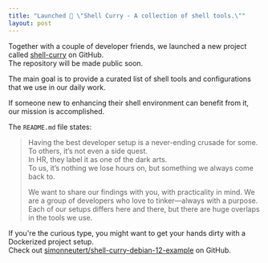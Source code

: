 ```yaml
---
title: "Launched 🚀 \"Shell Curry - A collection of shell tools.\""
layout: post
---
```


Together with a couple of developer friends, we launched a new project called [shell-curry](https://shell-curry.simon-neutert.de/) on GitHub. \
The repository will be made public soon.

The main goal is to provide a curated list of shell tools and configurations that we use in our daily work.

If someone new to enhancing their shell environment can benefit from it, our mission is accomplished.

The `README.md` file states:

> Having the best developer setup is a never-ending crusade for some. \
> To others, it’s not even a side quest. \
> In HR, they label it as one of the dark arts. \
> To us, it’s nothing we lose hours on, but something we always come back to.
>
> We want to share our findings with you, with practicality in mind. We are a group of developers who love to tinker—always with a purpose. Each of our setups differs here and there, but there are huge overlaps in the tools we use.

If you're the curious type, you might want to get your hands dirty with a Dockerized project setup. \
Check out <a href="https://github.com/simonneutert/shell-curry-debian-12-example">simonneutert/shell-curry-debian-12-example</a> on GitHub.
